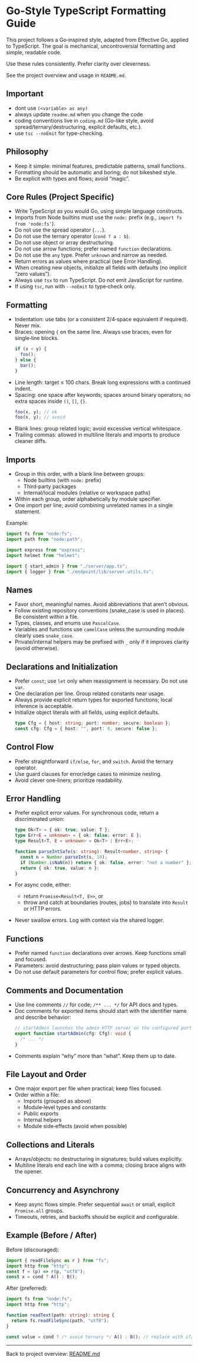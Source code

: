 # Go‑Style TypeScript Formatting Guide

This project follows a Go‑inspired style, adapted from Effective Go, applied to TypeScript.
The goal is mechanical, uncontroversial formatting and simple, readable code.

Use these rules consistently. Prefer clarity over cleverness.

See the project overview and usage in `README.md`.

## Important

- dont use `(<variable> as any)`
- always update `readme.md` when you change the code
- coding conventions live in `coding.md` (Go-like style, avoid spread/ternary/destructuring, explicit defaults, etc.).
- use `tsc --noEmit` for type-checking.

## Philosophy

- Keep it simple: minimal features, predictable patterns, small functions.
- Formatting should be automatic and boring; do not bikeshed style.
- Be explicit with types and flows; avoid “magic”.

## Core Rules (Project Specific)

- Write TypeScript as you would Go, using simple language constructs.
- Imports from Node builtins must use the `node:` prefix (e.g., `import fs from 'node:fs'`).
- Do not use the spread operator (`...`).
- Do not use the ternary operator (`cond ? a : b`).
- Do not use object or array destructuring.
- Do not use arrow functions; prefer named `function` declarations.
- Do not use the `any` type. Prefer `unknown` and narrow as needed.
- Return errors as values where practical (see Error Handling).
- When creating new objects, initialize all fields with defaults (no implicit “zero values”).
- Always use `tsx` to run TypeScript. Do not emit JavaScript for runtime.
- If using `tsc`, run with `--noEmit` to type‑check only.

## Formatting

- Indentation: use tabs (or a consistent 2/4‑space equivalent if required). Never mix.
- Braces: opening `{` on the same line. Always use braces, even for single‑line blocks.
  ```ts
  if (x < y) {
    foo();
  } else {
    bar();
  }
  ```
- Line length: target ≤ 100 chars. Break long expressions with a continued indent.
- Spacing: one space after keywords; spaces around binary operators; no extra spaces inside `()`, `[]`, `{}`.
  ```ts
  foo(x, y); // ok
  foo(x, y); // avoid
  ```
- Blank lines: group related logic; avoid excessive vertical whitespace.
- Trailing commas: allowed in multiline literals and imports to produce cleaner diffs.

## Imports

- Group in this order, with a blank line between groups:
  - Node builtins (with `node:` prefix)
  - Third‑party packages
  - Internal/local modules (relative or workspace paths)
- Within each group, order alphabetically by module specifier.
- One import per line; avoid combining unrelated names in a single statement.

Example:

```ts
import fs from "node:fs";
import path from "node:path";

import express from "express";
import helmet from "helmet";

import { start_admin } from "./server/app.ts";
import { logger } from "./endpoint/lib/server.utils.ts";
```

## Names

- Favor short, meaningful names. Avoid abbreviations that aren’t obvious.
- Follow existing repository conventions (snake_case is used in places). Be consistent within a file.
- Types, classes, and enums use `PascalCase`.
- Variables and functions use `camelCase` unless the surrounding module clearly uses `snake_case`.
- Private/internal helpers may be prefixed with `_` only if it improves clarity (avoid otherwise).

## Declarations and Initialization

- Prefer `const`; use `let` only when reassignment is necessary. Do not use `var`.
- One declaration per line. Group related constants near usage.
- Always provide explicit return types for exported functions; local inference is acceptable.
- Initialize object literals with all fields, using explicit defaults.
  ```ts
  type Cfg = { host: string; port: number; secure: boolean };
  const cfg: Cfg = { host: "", port: 0, secure: false };
  ```

## Control Flow

- Prefer straightforward `if/else`, `for`, and `switch`. Avoid the ternary operator.
- Use guard clauses for error/edge cases to minimize nesting.
- Avoid clever one‑liners; prioritize readability.

## Error Handling

- Prefer explicit error values. For synchronous code, return a discriminated union:

  ```ts
  type Ok<T> = { ok: true; value: T };
  type Err<E = unknown> = { ok: false; error: E };
  type Result<T, E = unknown> = Ok<T> | Err<E>;

  function parseIntSafe(s: string): Result<number, string> {
    const n = Number.parseInt(s, 10);
    if (Number.isNaN(n)) return { ok: false, error: "not a number" };
    return { ok: true, value: n };
  }
  ```

- For async code, either:
  - return `Promise<Result<T, E>>`, or
  - throw and catch at boundaries (routes, jobs) to translate into `Result` or HTTP errors.
- Never swallow errors. Log with context via the shared logger.

## Functions

- Prefer named `function` declarations over arrows. Keep functions small and focused.
- Parameters: avoid destructuring; pass plain values or typed objects.
- Do not use default parameters for control flow; prefer explicit values.

## Comments and Documentation

- Use line comments `//` for code; `/** ... */` for API docs and types.
- Doc comments for exported items should start with the identifier name and describe behavior:
  ```ts
  // startAdmin launches the admin HTTP server on the configured port.
  export function startAdmin(cfg: Cfg): void {
    /* ... */
  }
  ```
- Comments explain “why” more than “what”. Keep them up to date.

## File Layout and Order

- One major export per file when practical; keep files focused.
- Order within a file:
  - Imports (grouped as above)
  - Module‑level types and constants
  - Public exports
  - Internal helpers
  - Module side‑effects (avoid when possible)

## Collections and Literals

- Arrays/objects: no destructuring in signatures; build values explicitly.
- Multiline literals end each line with a comma; closing brace aligns with the opener.

## Concurrency and Asynchrony

- Keep async flows simple. Prefer sequential `await` or small, explicit `Promise.all` groups.
- Timeouts, retries, and backoffs should be explicit and configurable.

## Example (Before / After)

Before (discouraged):

```ts
import { readFileSync as r } from "fs";
import http from "http";
const f = (p) => r(p, "utf8");
const x = cond ? A() : B();
```

After (preferred):

```ts
import fs from "node:fs";
import http from "http";

function readText(path: string): string {
  return fs.readFileSync(path, "utf8");
}

const value = cond ? /* avoid ternary */ A() : B(); // replace with if/else in real code
```

---

Back to project overview: [README.md](README.md)
